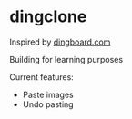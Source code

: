 # dingclone

Inspired by [dingboard.com](dingboard.com)

Building for learning purposes

Current features:
- Paste images
- Undo pasting